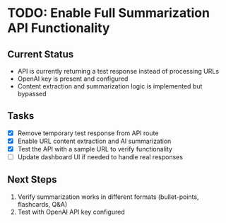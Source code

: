 # TODO: Enable Full Summarization API Functionality

## Current Status
- API is currently returning a test response instead of processing URLs
- OpenAI key is present and configured
- Content extraction and summarization logic is implemented but bypassed

## Tasks
- [x] Remove temporary test response from API route
- [x] Enable URL content extraction and AI summarization
- [x] Test the API with a sample URL to verify functionality
- [ ] Update dashboard UI if needed to handle real responses

## Next Steps
1. Verify summarization works in different formats (bullet-points, flashcards, Q&A)
2. Test with OpenAI API key configured
